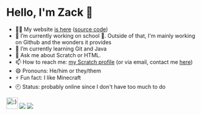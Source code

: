 <h1>Hello, I'm Zack 👋</h1>

- 👨‍💻 My website <a href="https://xitzdiamondx.github.io" target="_blank">is here</a> ([source code](//https://github.com/xItzDiamondx/xitzdiamondx.github.io))
- 🔭 I’m currently working on school 🙁. Outside of that, I'm mainly working on Github and the wonders it provides
- 🌱 I’m currently learning Git and Java
- 💬 Ask me about Scratch or HTML.
- 📫 How to reach me: [my Scratch profile](https://scratch.mit.edu/users/NotDiamondZ) (or via email, contact me [here](mailto:notdiamondz@pm.me))
- 😄 Pronouns: He/him or they/them
- ⚡ Fun fact: I like Minecraft  
- 🕘 Status: probably online since I don't have too much to do
<img src="https://raw.githubusercontent.com/gosoccerboy5/gosoccerboy5.github.io/3deab9880fec886abe2e55fcdb43bee838820ea4/resources/cat-head.svg" alt=":)" width="30" title = "meow"/>
<img src = "https://github-readme-stats.vercel.app/api?username=xitzdiamondx&theme=tokyonight">
<img src="https://github-readme-stats.vercel.app/api/top-langs/?username=xitzdiamondx&theme=radical">
